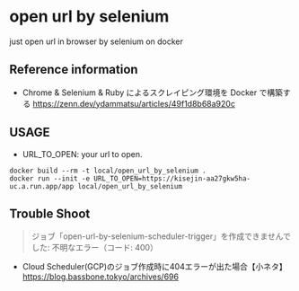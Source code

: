 open url by selenium
====================

just open url in browser by selenium on docker

Reference information
---------------------

- Chrome & Selenium & Ruby によるスクレイピング環境を Docker で構築する
  https://zenn.dev/ydammatsu/articles/49f1d8b68a920c

USAGE
-----

- URL_TO_OPEN:
  your url to open.

```
docker build --rm -t local/open_url_by_selenium .
docker run --init -e URL_TO_OPEN=https://kisejin-aa27gkw5ha-uc.a.run.app/app local/open_url_by_selenium
```

Trouble Shoot
-------------

> ジョブ「open-url-by-selenium-scheduler-trigger」を作成できませんでした: 不明なエラー（コード: 400）

- Cloud Scheduler(GCP)のジョブ作成時に404エラーが出た場合【小ネタ】
  https://blog.bassbone.tokyo/archives/696
